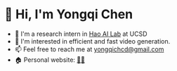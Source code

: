# 👋 Hi, I'm Yongqi Chen

- 👋 I'm a research intern in [Hao AI Lab](https://hao-ai-lab.github.io/) at UCSD
- 👀 I'm interested in efficient and fast video generation.
- 📫 Feel free to reach me at yongqichcd@gmail.com
- 🏠 Personal website: [🧑‍💻](https://brianchen1129.github.io/)

<!---
BrianChen1129/BrianChen1129 is a ✨ special ✨ repository because its `README.md` (this file) appears on your GitHub profile.
You can click the Preview link to take a look at your changes.
--->
